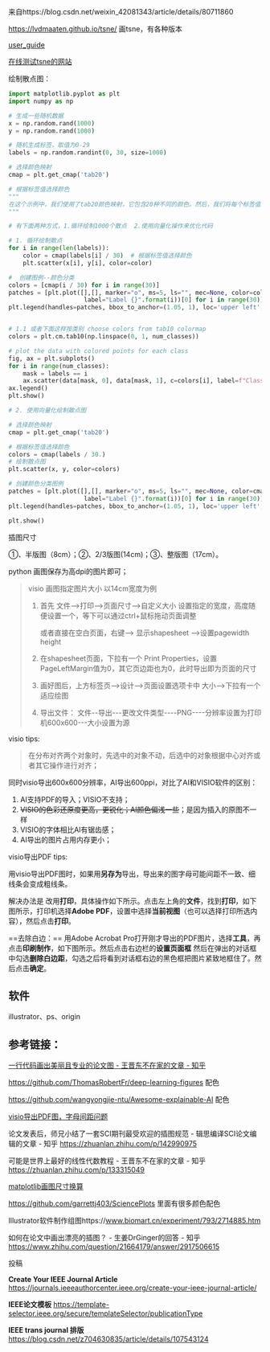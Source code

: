 来自https://blog.csdn.net/weixin_42081343/article/details/80711860

https://lvdmaaten.github.io/tsne/  画tsne，有各种版本

[user_guide](https://lvdmaaten.github.io/tsne/User_guide.pdf)

[在线测试tsne的网站](https://distill.pub/2016/misread-tsne/)

绘制散点图：

```python
import matplotlib.pyplot as plt
import numpy as np

# 生成一些随机数据
x = np.random.rand(1000)
y = np.random.rand(1000)

# 随机生成标签，取值为0-29
labels = np.random.randint(0, 30, size=1000)

# 选择颜色映射
cmap = plt.get_cmap('tab20')

# 根据标签值选择颜色
"""
在这个示例中，我们使用了tab20颜色映射，它包含20种不同的颜色。然后，我们将每个标签值归一化到[0,1]区间内，并使用cmap()方法从颜色映射中选择对应的颜色。因为tab20包含20种不同的颜色，所以我们需要将标签值除以30，以确保它们都在[0,1]区间内。
"""

# 有下面两种方式，1.循环绘制1000个散点  2.使用向量化操作来优化代码
```



```python
# 1. 循环绘制散点
for i in range(len(labels)):
    color = cmap(labels[i] / 30)  # 根据标签值选择颜色
    plt.scatter(x[i], y[i], color=color)

#  创建图例--颜色分类
colors = [cmap(i / 30) for i in range(30)]
patches = [plt.plot([],[], marker="o", ms=5, ls="", mec=None, color=colors[i], 
                     label="Label {}".format(i))[0] for i in range(30)]
plt.legend(handles=patches, bbox_to_anchor=(1.05, 1), loc='upper left', borderaxespad=0.)


# 1.1 或者下面这样按类别 choose colors from tab10 colormap
colors = plt.cm.tab10(np.linspace(0, 1, num_classes))

# plot the data with colored points for each class
fig, ax = plt.subplots()
for i in range(num_classes):
    mask = labels == i
    ax.scatter(data[mask, 0], data[mask, 1], c=colors[i], label=f"Class {i+1}")
ax.legend()
plt.show()
```



```python
# 2. 使用向量化绘制散点图

# 选择颜色映射
cmap = plt.get_cmap('tab20')

# 根据标签值选择颜色
colors = cmap(labels / 30.)
# 绘制散点图
plt.scatter(x, y, color=colors)

# 创建颜色分类图例
patches = [plt.plot([],[], marker="o", ms=5, ls="", mec=None, color=cmap(i / 30.), 
                     label="Label {}".format(i))[0] for i in range(30)]
plt.legend(handles=patches, bbox_to_anchor=(1.05, 1), loc='upper left', borderaxespad=0.)

plt.show()
```



插图尺寸

①、半版图（8cm）；②、2/3版图(14cm)；③、整版图（17cm）。



python 画图保存为高dpi的图片即可；

> visio 画图指定图片大小   以14cm宽度为例
>
> 1. 首先 文件-->打印-->页面尺寸-->自定义大小 设置指定的宽度，高度随便设置一个，等下可以通过ctrl+鼠标拖动页面调整
>
>    或者直接在空白页面，右键--> 显示shapesheet -->设置pagewidth height
>
> 2. 在shapesheet页面，下拉有一个 Print Properties，设置PageLeftMargin值为0，其它页边距也为0，此时导出即为页面的尺寸
>
> 3. 画好图后，上方标签页-->设计-->页面设置选项卡中 大小-->下拉有一个适应绘图
>
> 4. 导出文件： 文件--导出---更改文件类型----PNG----分辨率设置为打印机600x600---大小设置为源

visio tips:

> 在分布对齐两个对象时，先选中的对象不动，后选中的对象根据中心对齐或者其它操作进行对齐；

同时visio导出600x600分辨率，AI导出600ppi，对比了AI和VISIO软件的区别：

1. AI支持PDF的导入；VISIO不支持；
2. ~~VISIO的色彩还原度更高，更锐化；AI颜色偏浅一些~~；是因为插入的原图不一样
3. VISIO的字体相比AI有锯齿感；
4. AI导出的图片占用内存更小；

visio导出PDF tips:

用visio导出PDF图时，如果用**另存为**导出，导出来的图字母可能间距不一致、细线条会变成粗线条。

解决办法是 改用**打印**，具体操作如下所示。点击左上角的**文件**，找到**打印**，如下图所示，打印机选择**Adobe PDF**，设置中选择**当前视图**（也可以选择打印所选内容），然后点击**打印**。

==去除白边：== 用Adobe Acrobat Pro打开刚才导出的PDF图片，选择**工具**，再点击**印刷制作**，如下图所示。然后点击右边栏的**设置页面框**  然后在弹出的对话框中勾选**删除白边距**，勾选之后将看到对话框右边的黑色框把图片紧致地框住了。然后点击**确定**。

## 软件

illustrator、ps、origin



## 参考链接：

[一行代码画出美丽且专业的论文图 - 王晋东不在家的文章 - 知乎](https://zhuanlan.zhihu.com/p/152221261) 

https://github.com/ThomasRobertFr/deep-learning-figures 配色

https://github.com/wangyongjie-ntu/Awesome-explainable-AI	配色

[visio导出PDF图，字母间距问题](https://www.cnblogs.com/picassooo/p/16379747.html#:~:text=%E7%94%A8visio%E5%AF%BC%E5%87%BAPDF%E5%9B%BE%E6%97%B6%EF%BC%8C%E5%A6%82%E6%9E%9C%E7%94%A8%20%E5%8F%A6%E5%AD%98%E4%B8%BA%20%E5%AF%BC%E5%87%BA%EF%BC%8C%E5%AF%BC%E5%87%BA%E6%9D%A5%E7%9A%84%E5%9B%BE%E5%AD%97%E6%AF%8D%E5%8F%AF%E8%83%BD%E9%97%B4%E8%B7%9D%E4%B8%8D%E4%B8%80%E8%87%B4%E3%80%81%E7%BB%86%E7%BA%BF%E6%9D%A1%E4%BC%9A%E5%8F%98%E6%88%90%E7%B2%97%E7%BA%BF%E6%9D%A1%E3%80%82%20%E4%B8%80%E4%B8%AA%E8%A7%A3%E5%86%B3%E5%8A%9E%E6%B3%95%E6%98%AF%E4%B8%8D%E7%94%A8%20%E5%8F%A6%E5%AD%98%E4%B8%BA,%EF%BC%8C%E6%94%B9%E7%94%A8%20%E6%89%93%E5%8D%B0%20%EF%BC%8C%E5%85%B7%E4%BD%93%E6%93%8D%E4%BD%9C%E5%A6%82%E4%B8%8B%E6%89%80%E7%A4%BA%E3%80%82%201%EF%BC%89Ctrl%2BA%E9%80%89%E4%B8%AD%E6%95%B4%E4%B8%AA%E5%9B%BE%20%EF%BC%88%E8%BF%99%E4%B8%80%E6%AD%A5%E5%8F%AF%E4%BB%A5%E8%B7%B3%E8%BF%87%EF%BC%8C%E4%B8%8D%E9%80%89%E4%B8%AD%E4%B9%9F%E8%A1%8C%EF%BC%89%EF%BC%9B)    

论文发表后，师兄小结了一套SCI期刊最受欢迎的插图规范 - 辑思编译SCI论文编辑的文章 - 知乎 https://zhuanlan.zhihu.com/p/142990975

可能是世界上最好的线性代数教程 - 王晋东不在家的文章 - 知乎 https://zhuanlan.zhihu.com/p/133315049

[matplotlib画图尺寸换算](https://matplotlib.org/stable/gallery/subplots_axes_and_figures/figure_size_units.html)

https://github.com/garrettj403/SciencePlots 里面有很多颜色配色

Illustrator软件制作组图https://www.biomart.cn/experiment/793/2714885.htm

如何在论文中画出漂亮的插图？ - 生姜DrGinger的回答 - 知乎 https://www.zhihu.com/question/21664179/answer/2917506615

投稿

**Create Your IEEE Journal Article**  https://journals.ieeeauthorcenter.ieee.org/create-your-ieee-journal-article/

**IEEE论文模板**   https://template-selector.ieee.org/secure/templateSelector/publicationType

**IEEE trans journal 排版** https://blog.csdn.net/z704630835/article/details/107543124
